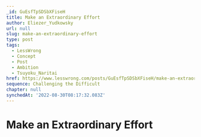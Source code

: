 ```yaml
---
_id: GuEsfTpSDSbXFiseH
title: Make an Extraordinary Effort
author: Eliezer_Yudkowsky
url: null
slug: make-an-extraordinary-effort
type: post
tags:
  - LessWrong
  - Concept
  - Post
  - Ambition
  - Tsuyoku_Naritai
href: https://www.lesswrong.com/posts/GuEsfTpSDSbXFiseH/make-an-extraordinary-effort
sequence: Challenging the Difficult
chapter: null
synchedAt: '2022-08-30T08:17:32.083Z'
---
```

# Make an Extraordinary Effort

